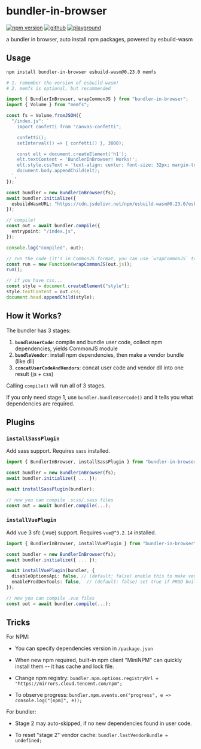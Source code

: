 # bundler-in-browser

[![npm version](https://img.shields.io/npm/v/bundler-in-browser.svg)](https://www.npmjs.com/package/bundler-in-browser) [![github](https://img.shields.io/badge/github-source-blue)](https://github.com/lyonbot/bundler-in-browser) [![playground](https://img.shields.io/badge/playground-online-green)](https://lyonbot.github.io/bundler-in-browser/)

a bundler in browser, auto install npm packages, powered by esbuild-wasm

## Usage

```sh
npm install bundler-in-browser esbuild-wasm@0.23.0 memfs

# 1. remember the version of esbuild-wasm!
# 2. memfs is optional, but recommended
```

```ts
import { BundlerInBrowser, wrapCommonJS } from "bundler-in-browser";
import { Volume } from "memfs";

const fs = Volume.fromJSON({
  "/index.js": `
    import confetti from "canvas-confetti";

    confetti();
    setInterval(() => { confetti() }, 3000);

    const elt = document.createElement('h1');
    elt.textContent = 'BundlerInBrowser! Works!';
    elt.style.cssText = 'text-align: center; font-size: 32px; margin-top: 30vh;';
    document.body.appendChild(elt);
  `,
});

const bundler = new BundlerInBrowser(fs);
await bundler.initialize({
  esbuildWasmURL: "https://cdn.jsdelivr.net/npm/esbuild-wasm@0.23.0/esbuild.wasm", // match your installed version!
});

// compile!
const out = await bundler.compile({
  entrypoint: "/index.js",
});

console.log("compiled", out);

// run the code (it's in CommonJS format, you can use `wrapCommonJS` to wrap it)
const run = new Function(wrapCommonJS(out.js));
run();

// if you have css...
const style = document.createElement("style");
style.textContent = out.css;
document.head.appendChild(style);
```

## How it Works?

The bundler has 3 stages:

1. **`bundleUserCode`**: compile and bundle user code, collect npm dependencies, yields CommonJS module
2. **`bundleVendor`**: install npm dependencies, then make a vendor bundle (like dll)
3. **`concatUserCodeAndVendors`**: concat user code and vendor dll into one result (js + css)

Calling `compile()` will run all of 3 stages.

If you only need stage 1, use `bundler.bundleUserCode()` and it tells you what dependencies are required.

## Plugins

### `installSassPlugin`

Add sass support. Requires `sass` installed.

```ts
import { BundlerInBrowser, installSassPlugin } from "bundler-in-browser";

const bundler = new BundlerInBrowser(fs);
await bundler.initialize({ ... });

await installSassPlugin(bundler);

// now you can compile .scss/.sass files
const out = await bundler.compile(...);
```

### `installVuePlugin`

Add vue 3 sfc (.vue) support. Requires `vue@^3.2.14` installed.

```ts
import { BundlerInBrowser, installVuePlugin } from "bundler-in-browser";

const bundler = new BundlerInBrowser(fs);
await bundler.initialize({ ... });

await installVuePlugin(bundler, {
  disableOptionsApi: false, // (default: false) enable this to make vendor bundle smaller
  enableProdDevTools: false,  // (default: false) set true if PROD build requires devtool too
});

// now you can compile .vue files
const out = await bundler.compile(...);
```

## Tricks

For NPM:

- You can specify dependencies version in `/package.json`

- When new npm required, built-in npm client "MiniNPM" can quickly install them -- it has cache and lock file.

- Change npm registry: `bundler.npm.options.registryUrl = "https://mirrors.cloud.tencent.com/npm";`

- To observe progress: `bundler.npm.events.on("progress", e => console.log("[npm]", e));`

For bundler:

- Stage 2 may auto-skipped, if no new dependencies found in user code.

- To reset "stage 2" vendor cache: `bundler.lastVendorBundle = undefined;`
